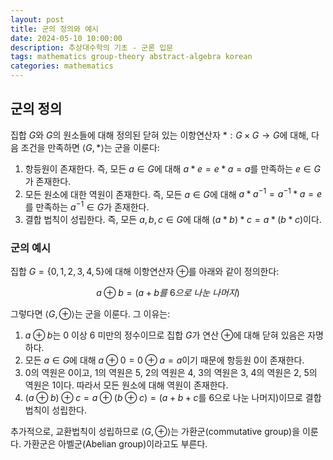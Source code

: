 ```yaml
---
layout: post
title: 군의 정의와 예시
date: 2024-05-10 10:00:00
description: 추상대수학의 기초 - 군론 입문
tags: mathematics group-theory abstract-algebra korean
categories: mathematics
---
```


## 군의 정의

집합 $G$와 $G$의 원소들에 대해 정의된 닫혀 있는 이항연산자 $*: G\times G \rightarrow G$에 대해, 다음 조건을 만족하면 $\left<G,* \right>$는 군을 이룬다:

1. 항등원이 존재한다.
즉, 모든 $a \in G$에 대해 $a * e=e * a=a$를 만족하는 $e \in G$가 존재한다.
2. 모든 원소에 대한 역원이 존재한다.
즉, 모든 $a \in G$에 대해 $a * a^{-1}=a^{-1} * a=e$를 만족하는 $a^{-1} \in G$가 존재한다.
3. 결합 법칙이 성립한다.
즉, 모든 $a,b,c \in G$에 대해 $(a*b)*c=a*(b*c)$이다.

### **군의 예시**

집합 $G=\{0, 1, 2, 3, 4, 5\}$에 대해 이항연산자 $\oplus$를 아래와 같이 정의한다:

$$
a\oplus b=(a+b를\:6으로\:나눈\:나머지)
$$

그렇다면 $\left<G,\oplus \right>$는 군을 이룬다. 그 이유는:

1. $a \oplus b$는 $0$ 이상 $6$ 미만의 정수이므로 집합 $G$가 연산 $\oplus$에 대해 닫혀 있음은 자명하다.
2. 모든 $a \in G$에 대해 $a\oplus 0=0\oplus a=a$이기 때문에 항등원 $0$이 존재한다.
3. $0$의 역원은 $0$이고, $1$의 역원은 $5$, $2$의 역원은 $4$, $3$의 역원은 $3$, $4$의 역원은 $2$, $5$의 역원은 $1$이다. 따라서 모든 원소에 대해 역원이 존재한다.
4. $(a \oplus b) \oplus c = a \oplus (b \oplus c) = (a + b + c\textrm{를 6으로 나눈 나머지})$이므로 결합법칙이 성립한다.

추가적으로, 교환법칙이 성립하므로 $\left<G,\oplus \right>$는 가환군(commutative group)을 이룬다. 가환군은 아벨군(Abelian group)이라고도 부른다.